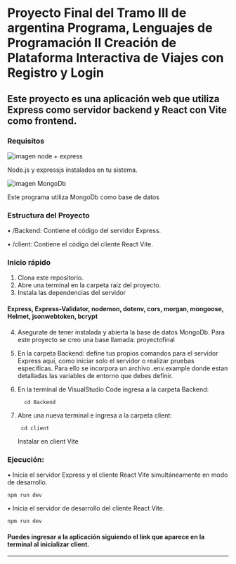 # Proyecto Final del Tramo III de argentina Programa, Lenguajes de Programación II Creación de Plataforma Interactiva de Viajes con Registro y Login

## Este proyecto es una aplicación web que utiliza Express como servidor backend y React con Vite como frontend.

### Requisitos
![imagen node + express](https://res.cloudinary.com/practicaldev/image/fetch/s--KkScstnJ--/c_imagga_scale,f_auto,fl_progressive,h_420,q_auto,w_1000/https://dev-to-uploads.s3.amazonaws.com/uploads/articles/zojuy79lo3fn3qdt7g6p.png) 
 
 Node.js y expressjs instalados en tu sistema.

![imagen MongoDb](https://miro.medium.com/v2/resize:fit:512/1*doAg1_fMQKWFoub-6gwUiQ.png)

 Este programa utiliza MongoDb como base de datos

### Estructura del Proyecto
•	/Backend: Contiene el código del servidor Express.

•	/client: Contiene el código del cliente React Vite.

### Inicio rápido
1.	Clona este repositorio.
2.	Abre una terminal en la carpeta raíz del proyecto.
3.	Instala las dependencias del servidor 
#### Express, Express-Validator, nodemon, dotenv, cors, morgan, mongoose, Helmet, jsonwebtoken, bcrypt 
4. Asegurate de tener instalada y abierta la base de datos MongoDb. Para este proyecto se creo una base llamada: proyectofinal
5.	En la carpeta Backend: define tus propios comandos para el servidor Express aquí, como iniciar solo el servidor o realizar pruebas específicas. Para ello se incorpora un archivo .env.example donde estan detalladas las variables de entorno que debes definir.

6. En la terminal de VisualStudio Code ingresa a la carpeta Backend:
       
         cd Backend



7.	Abre una nueva terminal e ingresa a la carpeta client:
      
         cd client
 
      Instalar en client Vite

### Ejecución:
•	 Inicia el servidor Express y el cliente React Vite simultáneamente en modo de desarrollo.

    npm run dev

•	Inicia el servidor de desarrollo del cliente React Vite.

    npm run dev




#### Puedes ingresar a la aplicación siguiendo el link que aparece en la terminal al inicializar client.



________________________________________
